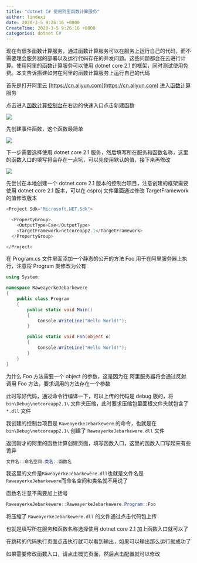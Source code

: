 ```yaml
---
title: "dotnet C# 使用阿里函数计算服务"
author: lindexi
date: 2020-3-5 9:26:16 +0800
CreateTime: 2020-3-5 9:26:16 +0800
categories: dotnet C#
---
```


现在有很多函数计算服务，通过函数计算服务可以在服务上运行自己的代码，而不需要理会服务器的部署以及运行代码存在的并发问题。这些问题都会在云进行计算。使用阿里的函数计算服务可以使用 dotnet core 2.1 的框架，同时测试使用免费。本文告诉搭建如何在阿里的函数计算服务上运行自己的代码

<!--more-->


<!-- 发布 -->

首先是打开阿里云 [https://cn.aliyun.com](https://cn.aliyun.com) 进入[函数计算](https://www.aliyun.com/product/fc)服务

点击进入[函数计算控制台](https://fc.console.aliyun.com/fc/overview/cn-shanghai)在右边的快速入口点击新建函数

<!-- ![](image/dotnet C# 使用阿里函数计算服务/dotnet C# 使用阿里函数计算服务0.png) -->

![](http://image.acmx.xyz/lindexi%2F2020132153152617.jpg)

先创建事件函数，这个函数最简单

<!-- ![](image/dotnet C# 使用阿里函数计算服务/dotnet C# 使用阿里函数计算服务1.png) -->

![](http://image.acmx.xyz/lindexi%2F202013215343152.jpg)

下一步需要选择使用 dotnet core 2.1 服务，然后填写所在服务和函数名称，这里的函数入口的填写将会存在一点坑，可以先使用默认的值，接下来再修改

<!-- ![](image/dotnet C# 使用阿里函数计算服务/dotnet C# 使用阿里函数计算服务2.png) -->

![](http://image.acmx.xyz/lindexi%2F202013215537561.jpg)

先尝试在本地创建一个 dotnet core 2.1 版本的控制台项目，注意创建的框架需要使用 dotnet core 2.1 版本，可以在 csproj 文件里面通过修改 TargetFramework 的值修改版本

```csharp
<Project Sdk="Microsoft.NET.Sdk">

  <PropertyGroup>
    <OutputType>Exe</OutputType>
    <TargetFramework>netcoreapp2.1</TargetFramework>
  </PropertyGroup>

</Project>

```

在 Program.cs 文件里面添加一个静态的公开的方法 Foo 用于在阿里服务器上执行，注意将 Program 类修改为公有

```csharp
using System;

namespace RaweayerkeJebarkewere
{
    public class Program
    {
        public static void Main()
        {
            Console.WriteLine("Hello World!");
        }

        public static void Foo(object o)
        {
            Console.WriteLine("Hello World!");
        }
    }
}
```

为什么 Foo 方法需要一个 object 的参数，这是因为在 阿里服务器将会通过反射调用 Foo 方法，要求调用的方法存在一个参数

此时写好代码，通过命令行编译一下，可以上传的代码是 debug 版的，将 `bin\Debug\netcoreapp2.1\` 文件夹压缩，此时要求压缩包里面根文件夹就包含了 `*.dll` 文件

我创建的控制台项目是 `RaweayerkeJebarkewere` 的命令，也就是在 `bin\Debug\netcoreapp2.1\` 创建了 `RaweayerkeJebarkewere.dll` 文件

返回刚才的阿里的函数计算创建页面，填写函数入口，这里的函数入口写起来有些诡异

```csharp
文件名::命名空间.类名::函数名
```

我这里的文件是`RaweayerkeJebarkewere.dll`也就是文件名是`RaweayerkeJebarkewere`而命名空间和类名就不用说了

函数名注意不需要加上括号

```csharp
RaweayerkeJebarkewere::RaweayerkeJebarkewere.Program::Foo
```

将压缩了 `RaweayerkeJebarkewere.dll` 的文件通过点击代码包上传

也就是填写所在服务和函数名称选择使用 dotnet core 2.1 加上函数入口就可以了

在跳转的代码执行页面点击执行就可以看到输出，如果可以输出那么运行就成功了

如果需要修改函数入口，请点击概览页面，然后点击配置就可以修改


